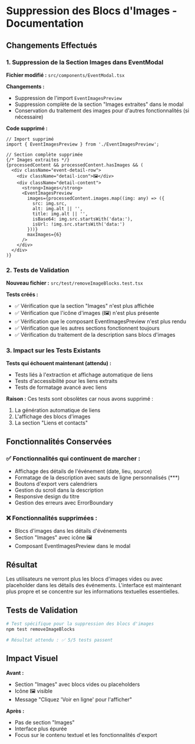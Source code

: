 # Suppression des Blocs d'Images - Documentation

## Changements Effectués

### 1. Suppression de la Section Images dans EventModal

**Fichier modifié :** `src/components/EventModal.tsx`

**Changements :**
- Suppression de l'import `EventImagesPreview`
- Suppression complète de la section "Images extraites" dans le modal
- Conservation du traitement des images pour d'autres fonctionnalités (si nécessaire)

**Code supprimé :**
```tsx
// Import supprimé
import { EventImagesPreview } from './EventImagesPreview';

// Section complète supprimée
{/* Images extraites */}
{processedContent && processedContent.hasImages && (
  <div className="event-detail-row">
    <div className="detail-icon">🖼️</div>
    <div className="detail-content">
      <strong>Images</strong>
      <EventImagesPreview 
        images={processedContent.images.map((img: any) => ({
          src: img.src,
          alt: img.alt || '',
          title: img.alt || '',
          isBase64: img.src.startsWith('data:'),
          isUrl: !img.src.startsWith('data:')
        }))}
        maxImages={6}
      />
    </div>
  </div>
)}
```

### 2. Tests de Validation

**Nouveau fichier :** `src/test/removeImageBlocks.test.tsx`

**Tests créés :**
- ✅ Vérification que la section "Images" n'est plus affichée
- ✅ Vérification que l'icône d'images (🖼️) n'est plus présente
- ✅ Vérification que le composant EventImagesPreview n'est plus rendu
- ✅ Vérification que les autres sections fonctionnent toujours
- ✅ Vérification du traitement de la description sans blocs d'images

### 3. Impact sur les Tests Existants

**Tests qui échouent maintenant (attendu) :**
- Tests liés à l'extraction et affichage automatique de liens
- Tests d'accessibilité pour les liens extraits
- Tests de formatage avancé avec liens

**Raison :** Ces tests sont obsolètes car nous avons supprimé :
1. La génération automatique de liens
2. L'affichage des blocs d'images
3. La section "Liens et contacts"

## Fonctionnalités Conservées

### ✅ Fonctionnalités qui continuent de marcher :
- Affichage des détails de l'événement (date, lieu, source)
- Formatage de la description avec sauts de ligne personnalisés (***)
- Boutons d'export vers calendriers
- Gestion du scroll dans la description
- Responsive design du titre
- Gestion des erreurs avec ErrorBoundary

### ❌ Fonctionnalités supprimées :
- Blocs d'images dans les détails d'événements
- Section "Images" avec icône 🖼️
- Composant EventImagesPreview dans le modal

## Résultat

Les utilisateurs ne verront plus les blocs d'images vides ou avec placeholder dans les détails des événements. L'interface est maintenant plus propre et se concentre sur les informations textuelles essentielles.

## Tests de Validation

```bash
# Test spécifique pour la suppression des blocs d'images
npm test removeImageBlocks

# Résultat attendu : ✅ 5/5 tests passent
```

## Impact Visuel

**Avant :** 
- Section "Images" avec blocs vides ou placeholders
- Icône 🖼️ visible
- Message "Cliquez 'Voir en ligne' pour l'afficher"

**Après :**
- Pas de section "Images"
- Interface plus épurée
- Focus sur le contenu textuel et les fonctionnalités d'export